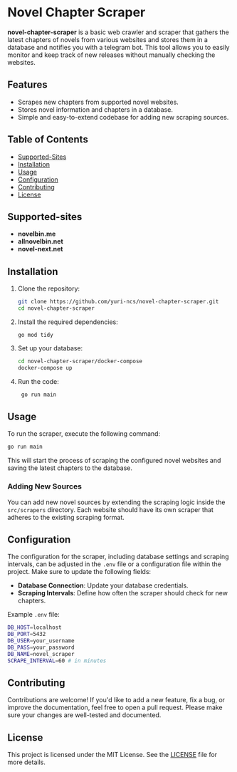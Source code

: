 


# Novel Chapter Scraper

**novel-chapter-scraper** is a basic web crawler and scraper that gathers the latest chapters of novels from various websites and stores them in a database and notifies you with a telegram bot. This tool allows you to easily monitor and keep track of new releases without manually checking the websites.

## Features

- Scrapes new chapters from supported novel websites.
- Stores novel information and chapters in a database.
- Simple and easy-to-extend codebase for adding new scraping sources.

## Table of Contents
- [Supported-Sites](#supported-sites)
- [Installation](#installation)
- [Usage](#usage)
- [Configuration](#configuration)
- [Contributing](#contributing)
- [License](#license)

## Supported-sites

- **novelbin.me**
- **allnovelbin.net**
- **novel-next.net**


## Installation

1. Clone the repository:
   ```bash
   git clone https://github.com/yuri-ncs/novel-chapter-scraper.git
   cd novel-chapter-scraper
   ```

2. Install the required dependencies:
   ```golang
   go mod tidy
   ```

3. Set up your database:
   
   ```bash
   cd novel-chapter-scraper/docker-compose
   docker-compose up
   ```
 4. Run the code:
    ```bash
     go run main
    ```
 

## Usage

To run the scraper, execute the following command:
```bash
go run main
```

This will start the process of scraping the configured novel websites and saving the latest chapters to the database.

### Adding New Sources

You can add new novel sources by extending the scraping logic inside the `src/scrapers` directory. Each website should have its own scraper that adheres to the existing scraping format.

## Configuration

The configuration for the scraper, including database settings and scraping intervals, can be adjusted in the `.env` file or a configuration file within the project. Make sure to update the following fields:

- **Database Connection**: Update your database credentials.
- **Scraping Intervals**: Define how often the scraper should check for new chapters.

Example `.env` file:
```bash
DB_HOST=localhost
DB_PORT=5432
DB_USER=your_username
DB_PASS=your_password
DB_NAME=novel_scraper
SCRAPE_INTERVAL=60 # in minutes
```

## Contributing

Contributions are welcome! If you'd like to add a new feature, fix a bug, or improve the documentation, feel free to open a pull request. Please make sure your changes are well-tested and documented.

## License

This project is licensed under the MIT License. See the [LICENSE](LICENSE) file for more details.

